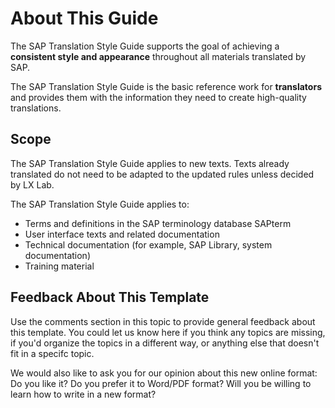 # About This Guide

The SAP Translation Style Guide supports the goal of achieving a **consistent style and appearance** throughout all materials translated by SAP.

The SAP Translation Style Guide is the basic reference work for **translators** and provides them with the information they need to create high-quality translations.

## Scope

The SAP Translation Style Guide applies to new texts. Texts already translated do not need to be adapted to the updated rules unless decided by LX Lab.

The SAP Translation Style Guide applies to:
*	Terms and definitions in the SAP terminology database SAPterm
*	User interface texts and related documentation 
*	Technical documentation (for example, SAP Library, system documentation)
*	Training material

## Feedback About This Template

Use the comments section in this topic to provide general feedback about this template. You could let us know here if you think any topics are missing, if you'd organize the topics in a different way, or anything else that doesn't fit in a specifc topic.

We would also like to ask you for our opinion about this new online format:
Do you like it? Do you prefer it to Word/PDF format?
Will you be willing to learn how to write in a new format?

